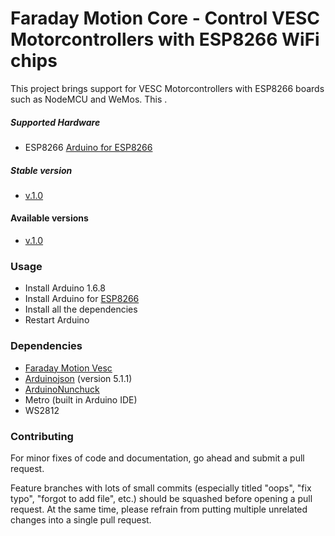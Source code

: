Faraday Motion Core  - Control VESC Motorcontrollers with ESP8266 WiFi chips
=======================================================================

This project brings support for VESC Motorcontrollers with ESP8266 boards such as NodeMCU and WeMos. This .
 

##### Supported Hardware #####
 - ESP8266 [Arduino for ESP8266](https://github.com/esp8266/Arduino)



##### Stable version
 - [v.1.0](https://github.com/faraday-motion/core-software/releases/tag/v1.0)

#### Available versions 
- [v.1.0](https://github.com/faraday-motion/core-software/releases/tag/v1.0)

### Usage

- Install Arduino 1.6.8
- Install Arduino for [ESP8266](https://github.com/esp8266/Arduino)
- Install all the dependencies
- Restart Arduino

### Dependencies
- [Faraday Motion Vesc](https://github.com/faraday-motion/vesc/releases/tag/v1.0)
- [Arduinojson](https://github.com/bblanchon/ArduinoJson)  (version 5.1.1)
- [ArduinoNunchuck](https://github.com/GabrielBianconi/ArduinoNunchuk)
- Metro (built in Arduino IDE)
- WS2812 

### Contributing

For minor fixes of code and documentation, go ahead and submit a pull request.

Feature branches with lots of small commits (especially titled "oops", "fix typo", "forgot to add file", etc.) should be squashed before opening a pull request. At the same time, please refrain from putting multiple unrelated changes into a single pull request.

